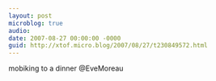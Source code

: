 ```yaml
---
layout: post
microblog: true
audio: 
date: 2007-08-27 00:00:00 -0000
guid: http://xtof.micro.blog/2007/08/27/t230849572.html
---
```

mobiking to a dinner @EveMoreau
